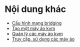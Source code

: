 



# Nội dung khác

- [Cấu hình mạng bridging](Networking.md)
- [Tạo một máy ảo kvm](Guest-creation.md)
- [Quản lý các máy ảo kvm](Guest-management.md)
- [Truy cập, sử dụng các máy ảo](Guest-console-access.md)